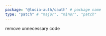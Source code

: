 ```yaml
---
package: "@lucia-auth/oauth" # package name
type: "patch" # "major", "minor", "patch"
---
```


remove unnecessary code